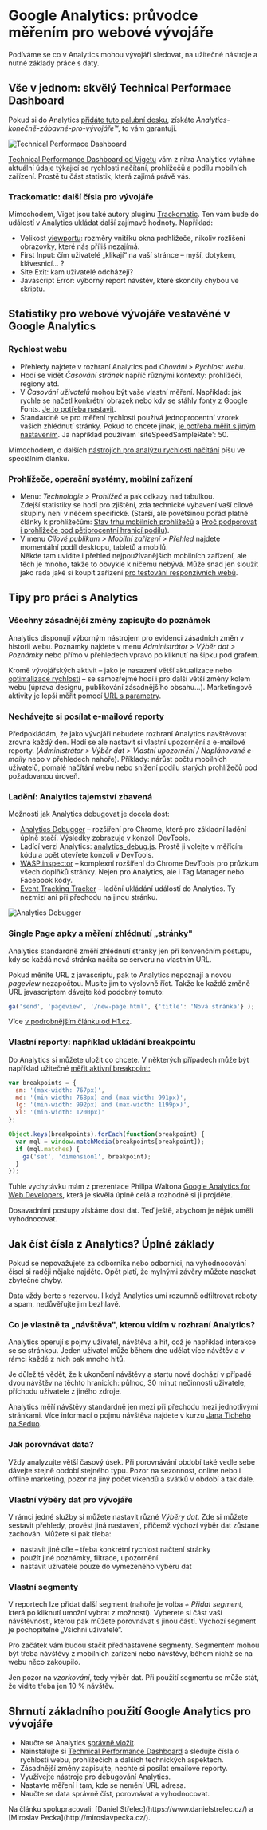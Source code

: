 # Google Analytics: průvodce měřením pro webové vývojáře

Podíváme se co v Analytics mohou vývojáři sledovat, na užitečné nástroje a nutné základy práce s daty.

## Vše v jednom: skvělý Technical Performace Dashboard

Pokud si do Analytics [přidáte tuto palubní desku](https://analytics.google.com/analytics/gallery/#posts/search/%3F_.tab%3DMy%26_.sort%3DDATE%26_.start%3D0%26_.viewId%3DsJXXMwZtSCmLNYXy-gmozA/), získáte *Analytics-konečně-zábavné-pro-vývojáře™*, to vám garantuji.  

![Technical Performace Dashboard](dist/images/original/analytics-performance-dashboard.jpg)

[Technical Performance Dashboard od Vigetu](https://www.viget.com/articles/a-google-analytics-dashboard-for-front-end-developers) vám z nitra Analytics vytáhne aktuální údaje týkající se rychlosti načítání, prohlížečů a podílu mobilních zařízení. Prostě tu část statistik, která zajímá právě vás. 

### Trackomatic: další čísla pro vývojáře

Mimochodem, Viget jsou také autory  pluginu [Trackomatic](https://www.viget.com/articles/making-cross-client-google-analytics-tracking-easy-with-trackomatic). Ten vám bude do událostí v Analytics ukládat další zajímavé hodnoty. Například:

- Velikost [viewportu](viewport-mobily.md): rozměry vnitřku okna prohlížeče, nikoliv rozlišení obrazovky, které nás příliš nezajímá.
- First Input: čím uživatelé „klikají“ na vaší stránce – myší, dotykem, klávesnicí… ?
- Site Exit: kam uživatelé odcházejí?
- Javascript Error: výborný report návštěv, které skončily chybou ve skriptu.

## Statistiky pro webové vývojáře vestavěné v Google Analytics

### Rychlost webu

* Přehledy najdete v rozhraní Analytics pod *Chování > Rychlost webu*.
* Hodí se vidět *Časování stránek* napříč různými kontexty: prohlížeči, regiony atd.
* V *Časování uživatelů* mohou být vaše vlastní měření. Například: jak rychle se načetl konkrétní obrázek nebo kdy se stáhly fonty z Google Fonts. [Je to potřeba nastavit](https://developers.google.com/analytics/devguides/collection/analyticsjs/user-timings).
* Standardně se pro měření rychlosti používá jednoprocentní vzorek vašich zhlédnutí stránky. Pokud to chcete jinak, [je potřeba měřit s jiným nastavením](http://www.ericmobley.net/measuring-performance-google-analytics/). Ja například používám 'siteSpeedSampleRate': 50.

Mimochodem, o dalších [nástrojích pro analýzu rychlosti načítání](rychlost-nastroje.md) píšu ve speciálním článku.

### Prohlížeče, operační systémy, mobilní zařízení

* Menu: *Technologie > Prohlížeč* a pak odkazy nad tabulkou.   
Zdejší statistiky se hodí pro zjištění, zda technické vybavení vaší cílové skupiny není v něčem specifické. (Starší, ale povětšinou pořád platné články k prohlížečům: [Stav trhu mobilních prohlížečů](http://www.vzhurudolu.cz/blog/18-mobilni-prohlizece) a [Proč podporovat i prohlížeče pod pětiprocentní hranicí podílu](http://www.vzhurudolu.cz/blog/20-pet-procent)).
* V menu *Cílové publikum > Mobilní zařízení > Přehled* najdete momentální podíl desktopu, tabletů a mobilů.  
Někde tam uvidíte i přehled nejpoužívanějších mobilních zařízení, ale těch je mnoho, takže to obvykle k ničemu nebývá. Může snad jen sloužit jako rada jaké si koupit zařízení [pro testování responzivních webů](jak-testovat-responzivni-weby.md).

## Tipy pro práci s Analytics

### Všechny zásadnější změny zapisujte do poznámek

Analytics disponují výborným nástrojem pro evidenci zásadních změn v historii webu. Poznámky najdete v menu *Administrátor > Výběr dat > Poznámky* nebo přímo v přehledech vpravo po kliknutí na šipku pod grafem. 

Kromě vývojářských aktivit – jako je nasazení větší aktualizace nebo [optimalizace rychlosti](http://www.vzhurudolu.cz/kurzy/rychlost-nacitani) – se samozřejmě hodí i pro další větší změny kolem webu (úprava designu, publikování zásadnějšího obsahu…). Marketingové aktivity je lepší měřit pomocí [URL s parametry](https://support.google.com/analytics/answer/1033867?hl=cs).

### Nechávejte si posílat e-mailové reporty

Předpokládám, že jako vývojáři nebudete rozhraní Analytics navštěvovat zrovna každý den. Hodí se ale nastavit si vlastní upozornění a e-mailové reporty. (*Administrátor > Výběr dat > Vlastní upozornění / Naplánované e-maily* nebo v přehledech nahoře). Příklady: nárůst počtu mobilních uživatelů, pomalé načítání webu nebo snížení podílu starých prohlížečů pod požadovanou úroveň.

### Ladění: Analytics tajemství zbavená

Možnosti jak Analytics debugovat je docela dost:

* [Analytics Debugger](https://chrome.google.com/webstore/detail/google-analytics-debugger/jnkmfdileelhofjcijamephohjechhna) – rozšíření pro Chrome, které pro základní ladění úplně stačí. Výsledky zobrazuje v konzoli DevTools.
* Ladící verzi Analytics: [analytics_debug.js](https://google-analytics.com/analytics_debug.js). Prostě ji volejte v měřícím kódu a opět otevřete konzoli v DevTools.
* [WASP.inspector](http://www.webanalyticssolutionprofiler.com/) – komplexní rozšíření do Chrome DevTools pro průzkum všech doplňků stránky. Nejen pro Analytics, ale i Tag Manager nebo Facebook kódy.
* [Event Tracking Tracker](https://chrome.google.com/webstore/detail/event-tracking-tracker/npjkfahkbgoagkfpkidpjdemjjmmbcim) – ladění ukládání událostí do Analytics. Ty nezmizí ani při přechodu na jinou stránku. 

![Analytics Debugger](dist/images/original/analytics-debug.jpg)

### Single Page apky a měření zhlédnutí „stránky"

Analytics standardně změří zhlédnutí stránky jen při konvenčním postupu, kdy se každá nová stránka načítá se serveru na vlastním URL.

Pokud měníte URL z javascriptu, pak to Analytics nepoznají a novou *pageview* nezapočtou. Musíte jim to výslovně říct. Takže ke každé změně URL javascriptem dávejte kód podobný tomuto:

```javascript
ga('send', 'pageview', '/new-page.html', {'title': 'Nová stránka'} );
```

Více [v podrobnějším článku od H1.cz](http://blog.h1.cz/aktualne/zkresleni-navstevnosti-dynamickych-webu/).

### Vlastní reporty: například ukládání breakpointu

Do Analytics si můžete uložit co chcete. V některých případech může být například užitečné [měřit aktivní breakpoint:](https://philipwalton.github.io/talks/2015-11-19/#31)

```javascript
var breakpoints = {
  sm: '(max-width: 767px)',
  md: '(min-width: 768px) and (max-width: 991px)',
  lg: '(min-width: 992px) and (max-width: 1199px)',
  xl: '(min-width: 1200px)'
};

Object.keys(breakpoints).forEach(function(breakpoint) {
  var mql = window.matchMedia(breakpoints[breakpoint]);
  if (mql.matches) {
    ga('set', 'dimension1', breakpoint);
  }
});
```

Tuhle vychytávku mám z prezentace Philipa Waltona [Google Analytics for Web Developers](https://philipwalton.github.io/talks/2015-11-19/), která je skvělá úplně celá a rozhodně si ji projděte.

Dosavadními postupy získáme dost dat. Teď ještě, abychom je nějak uměli vyhodnocovat.

## Jak číst čísla z Analytics? Úplné základy

Pokud se nepovažujete za odborníka nebo odbornici, na vyhodnocování čísel si raději nějaké najděte. Opět platí, že mylnými závěry můžete nasekat zbytečné chyby.

Data vždy berte s rezervou. I když Analytics umí rozumně odfiltrovat roboty a spam, nedůvěřujte jim bezhlavě.

### Co je vlastně ta „návštěva", kterou vidím v rozhraní Analytics? 

Analytics operují s pojmy uživatel, návštěva a hit, což je například interakce se se stránkou. Jeden uživatel může během dne udělat více návštěv a v rámci každé z nich pak mnoho hitů.

Je důležité vědět, že k ukončení návštěvy a startu nové dochází v případě dvou návštěv na těchto hranicích: půlnoc, 30 minut nečinnosti uživatele, příchodu uživatele z jiného zdroje.

Analytics měří návštěvy standardně jen mezi při přechodu mezi jednotlivými stránkami. Více informací o pojmu návštěva najdete v kurzu [Jana Tichého na Seduo](https://www.seduo.cz/uvod-do-webove-analytiky/lekce/14).

### Jak porovnávat data? 

Vždy analyzujte větší časový úsek. Při porovnávání období také vedle sebe dávejte stejně období stejného typu. Pozor na sezonnost, online nebo i offline marketing, pozor na jiný počet vikendů a svátků v období a tak dále.

### Vlastní výběry dat pro vývojáře

V rámci jedné služby si můžete nastavit různé *Výběry dat*. Zde si můžete sestavit přehledy, provést jiná nastavení, přičemž výchozí výběr dat zůstane zachován. Můžete si pak třeba:

* nastavit jiné cíle – třeba konkrétní rychlost načtení stránky
* použít jiné poznámky, filtrace, upozornění
* nastavit uživatele pouze do vymezeného výběru dat

### Vlastní segmenty

V reportech lze přidat další segment (nahoře je volba *+ Přidat segment*, která po kliknutí umožní vybrat z možností). Vyberete si část vaší návštěvnosti, kterou pak můžete porovnávat s jinou částí. Výchozí segment je pochopitelně „Všichni uživatelé“. 

Pro začátek vám budou stačit přednastavené segmenty. Segmentem mohou být třeba návštěvy z mobilních zařízení nebo návštěvy, během nichž se na webu něco zakoupilo.

Jen pozor na *vzorkování*, tedy výběr dat. Při použití segmentu se může stát, že vidíte třeba jen 10 % návštěv. 

## Shrnutí základního použití Google Analytics pro vývojáře

* Naučte se Analytics [správně vložit](google-analytics-pridani.md).
* Nainstalujte si [Technical Performance Dashboard](https://www.viget.com/articles/a-google-analytics-dashboard-for-front-end-developers) a sledujte čísla o rychlosti webu, prohlížečích a dalších technických aspektech.
* Zásadnější změny zapisujte, nechte si posílat emailové reporty.
* Využívejte nástroje pro debugování Analytics.
* Nastavte měření i tam, kde se nemění URL adresa.
* Naučte se data správně číst, porovnávat a vyhodnocovat.

<div class="web-only text-center text-small" markdown="1">
  Na článku spolupracovali: [Daniel Střelec](https://www.danielstrelec.cz/) a [Miroslav Pecka](http://miroslavpecka.cz/).  
</div>





